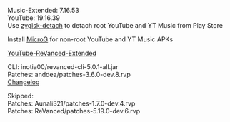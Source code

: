 Music-Extended: 7.16.53  
YouTube: 19.16.39  
Use [zygisk-detach](https://github.com/j-hc/zygisk-detach) to detach root YouTube and YT Music from Play Store  

Install [MicroG](https://github.com/WSTxda/MicroG-RE/releases) for non-root YouTube and YT Music APKs  

[YouTube-ReVanced-Extended](https://github.com/saqie1393/Anddea-YT)
  
CLI: inotia00/revanced-cli-5.0.1-all.jar  
Patches: anddea/patches-3.6.0-dev.8.rvp  
[Changelog](https://github.com/anddea/revanced-patches/releases/tag/v3.6.0-dev.8)  

Skipped:  
Patches: Aunali321/patches-1.7.0-dev.4.rvp          
Patches: ReVanced/patches-5.19.0-dev.6.rvp      

